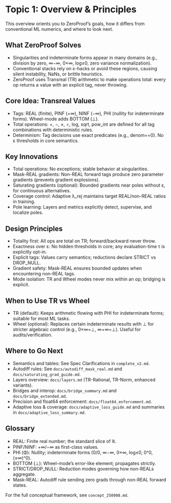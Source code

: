 # Topic 1: Overview & Principles

This overview orients you to ZeroProof’s goals, how it differs from conventional ML numerics, and where to look next.

## What ZeroProof Solves

- Singularities and indeterminate forms appear in many domains (e.g., division by zero, ∞−∞, 0×∞, log≤0, zero variance normalization).
- Conventional stacks rely on ε-hacks or avoid these regions, causing silent instability, NaNs, or brittle heuristics.
- ZeroProof uses Transreal (TR) arithmetic to make operations total: every op returns a value with an explicit tag, never throwing.

## Core Idea: Transreal Values

- Tags: REAL (finite), PINF (+∞), NINF (−∞), PHI (nullity for indeterminate forms). Wheel-mode adds BOTTOM (⊥).
- Total operations: +, −, ×, ÷, log, sqrt, pow_int are defined for all tag combinations with deterministic rules.
- Determinism: Tag decisions use exact predicates (e.g., denom==0). No ε thresholds in core semantics.

## Key Innovations

- Total operations: No exceptions; stable behavior at singularities.
- Mask-REAL gradients: Non-REAL forward tags produce zero parameter gradients (prevents gradient explosions).
- Saturating gradients (optional): Bounded gradients near poles without ε, for continuous alternatives.
- Coverage control: Adaptive λ_rej maintains target REAL/non-REAL ratios in training.
- Pole learning: Layers and metrics explicitly detect, supervise, and localize poles.

## Design Principles

- Totality first: All ops are total on TR; forward/backward never throw.
- Exactness over ε: No hidden thresholds in core; any evaluation-time τ is explicitly opt-in.
- Explicit tags: Values carry semantics; reductions declare STRICT vs DROP_NULL.
- Gradient safety: Mask-REAL ensures bounded updates when encountering non-REAL tags.
- Mode isolation: TR and Wheel modes never mix within an op; bridging is explicit.

## When to Use TR vs Wheel

- TR (default): Keeps arithmetic flowing with PHI for indeterminate forms; suitable for most ML tasks.
- Wheel (optional): Replaces certain indeterminate results with ⊥ for stricter algebraic control (e.g., 0×∞=⊥, ∞+∞=⊥). Useful for audits/verification.

## Where to Go Next

- Semantics and tables: See Spec Clarifications in `complete_v2.md`.
- Autodiff rules: See `docs/autodiff_mask_real.md` and `docs/saturating_grad_guide.md`.
- Layers overview: `docs/layers.md` (TR-Rational, TR-Norm, enhanced variants).
- Bridges and interop: `docs/bridge_summary.md` and `docs/bridge_extended.md`.
- Precision and float64 enforcement: `docs/float64_enforcement.md`.
- Adaptive loss & coverage: `docs/adaptive_loss_guide.md` and summaries in `docs/adaptive_loss_summary.md`.

## Glossary

- REAL: Finite real number; the standard slice of ℝ.
- PINF/NINF: +∞/−∞ as first-class values.
- PHI (Φ): Nullity; indeterminate forms (0/0, ∞−∞, 0×∞, log≤0, 0^0, (±∞)^0).
- BOTTOM (⊥): Wheel-mode’s error-like element; propagates strictly.
- STRICT/DROP_NULL: Reduction modes governing how non-REALs aggregate.
- Mask-REAL: Autodiff rule sending zero grads through non-REAL forward states.

For the full conceptual framework, see `concept_250908.md`.

